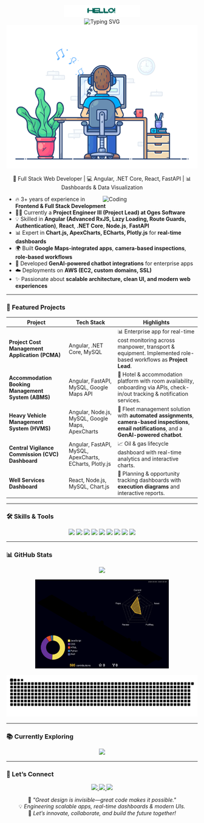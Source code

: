 <div align="center">
  <img src="https://github.com/Szkrishna/Szkrishna/blob/main/assets/greeting.gif?raw=true" alt="Greetings" width="200" />
</div>

<div align="center">
  <img src="https://readme-typing-svg.demolab.com?font=Fira+Code&pause=1000&color=00A2FF&center=true&vCenter=true&width=800&lines=Hi%2C+I%27m+Krishna+Singh+%F0%9F%91%8B;Full-Stack+Developer+%7C+Angular+%7C+.NET+Core;React+%7C+Node.js+%7C+FastAPI;Building+Responsive+UIs+%26+Real-Time+Dashboards;Data+Visualization+%7C+GenAI+Solutions;Always+Learning+%E2%9C%A8+Always+Improving" alt="Typing SVG" />
</div>

<div align="center">
  <img src="https://github.com/Szkrishna/Szkrishna/blob/main/assets/dev-working.gif?raw=true" alt="Development Animation" width="550" />
</div>

<p align="center">
  🚀 Full Stack Web Developer | 💻 Angular, .NET Core, React, FastAPI | 📊 Dashboards & Data Visualization  
</p>

<img align="right" alt="Coding" width="250" src="https://media.giphy.com/media/qgQUggAC3Pfv687qPC/giphy.gif" />

- 🔥 3+ years of experience in **Frontend & Full Stack Development**  
- 👨‍💼 Currently a **Project Engineer III (Project Lead) at Oges Software**  
- 💡 Skilled in **Angular (Advanced RxJS, Lazy Loading, Route Guards, Authentication)**, **React**, **.NET Core**, **Node.js**, **FastAPI**  
- 📊 Expert in **Chart.js, ApexCharts, ECharts, Plotly.js** for **real-time dashboards**  
- 🌍 Built **Google Maps-integrated apps**, **camera-based inspections**, **role-based workflows**  
- 🤖 Developed **GenAI-powered chatbot integrations** for enterprise apps  
- ☁️ Deployments on **AWS (EC2, custom domains, SSL)**  
- ✨ Passionate about **scalable architecture, clean UI, and modern web experiences**  

---

### 🧰 Featured Projects

| Project | Tech Stack | Highlights |
|---------|------------|------------|
| **Project Cost Management Application (PCMA)** | Angular, .NET Core, MySQL | 📊 Enterprise app for real-time cost monitoring across manpower, transport & equipment. Implemented role-based workflows as **Project Lead**. |
| **Accommodation Booking Management System (ABMS)** | Angular, FastAPI, MySQL, Google Maps API | 🏨 Hotel & accommodation platform with room availability, onboarding via APIs, check-in/out tracking & notification services. |
| **Heavy Vehicle Management System (HVMS)** | Angular, Node.js, MySQL, Google Maps, ApexCharts | 🚛 Fleet management solution with **automated assignments**, **camera-based inspections**, **email notifications**, and a **GenAI-powered chatbot**. |
| **Central Vigilance Commission (CVC) Dashboard** | Angular, FastAPI, MySQL, ApexCharts, ECharts, Plotly.js | 📈 Oil & gas lifecycle dashboard with real-time analytics and interactive charts. |
| **Well Services Dashboard** | React, Node.js, MySQL, Chart.js | 📅 Planning & opportunity tracking dashboards with **execution diagrams** and interactive reports. |

---

### 🛠️ Skills & Tools

<p align="center">
  <img src="https://img.shields.io/badge/Angular-Advanced-red?style=flat-square&logo=angular" />
  <img src="https://img.shields.io/badge/React-Developer-blue?style=flat-square&logo=react" />
  <img src="https://img.shields.io/badge/.NET%20Core-Backend-purple?style=flat-square&logo=dotnet" />
  <img src="https://img.shields.io/badge/FastAPI-High%20Performance-teal?style=flat-square&logo=fastapi" />
  <img src="https://img.shields.io/badge/Node.js-Backend-green?style=flat-square&logo=node.js" />
  <img src="https://img.shields.io/badge/MySQL-Database-orange?style=flat-square&logo=mysql" />
  <img src="https://img.shields.io/badge/MongoDB-NoSQL-brightgreen?style=flat-square&logo=mongodb" />
  <img src="https://img.shields.io/badge/TailwindCSS-Design-06B6D4?style=flat-square&logo=tailwindcss" />
  <img src="https://img.shields.io/badge/Data%20Viz-Charts%2FDashboards-blueviolet?style=flat-square&logo=plotly" />
</p>

---

### 📊 GitHub Stats

<p align="center">
  <img src="https://streak-stats.demolab.com?user=Szkrishna&theme=react&hide_border=false" width="50%" />
</p>

<p align="center">
  <img src="https://raw.githubusercontent.com/Szkrishna/Szkrishna/main/profile-3d-contrib/profile-night-rainbow.svg" style="width: 70%;" />
</p>

<p align="center">
  <img src="https://raw.githubusercontent.com/Szkrishna/Szkrishna/output/github-contribution-grid-snake-dark.svg" />
</p>

---

### 📚 Currently Exploring

<p align="center">
  <img src="https://skillicons.dev/icons?i=nextjs,docker,graphql,firebase,aws" />
</p>

---

### 🤝 Let’s Connect

<p align="center">
  <a href="mailto:krisnas9792@gmail.com" target="_blank">
    <img src="https://img.shields.io/badge/-Email-D14836?style=for-the-badge&logo=gmail&logoColor=white" />
  </a>
  <a href="https://www.linkedin.com/in/krishna-singh-5a2244196/" target="_blank">
    <img src="https://img.shields.io/badge/-Krishna%20Singh-blue?style=for-the-badge&logo=Linkedin&logoColor=white" />
  </a>
  <a href="http://krishna-singh-portfolio.tech" target="_blank">
    <img src="https://img.shields.io/badge/-Portfolio-FF7139?style=for-the-badge&logo=Firefox-Browser&logoColor=white" />
  </a>
</p>

<p align="center">
  🎯 <em>"Great design is invisible—great code makes it possible."</em><br>
  💡 <em>Engineering scalable apps, real-time dashboards & modern UIs.</em><br>
  🚀 <em>Let’s innovate, collaborate, and build the future together!</em>
</p>

